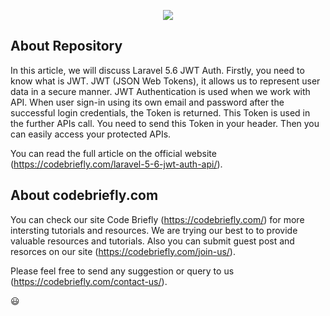 <p align="center"><img src="https://laravel.com/assets/img/components/logo-laravel.svg"></p>

## About Repository

In this article, we will discuss Laravel 5.6 JWT Auth. Firstly, you need to know what is JWT. JWT (JSON Web Tokens), it allows us to represent user data in a secure manner. JWT Authentication is used when we work with API. When user sign-in using its own email and password  after the successful login credentials, the Token is returned. This Token is used in the further APIs call. You need to send this Token in your header. Then you can easily access your protected APIs.

You can read the full article on the official website (https://codebriefly.com/laravel-5-6-jwt-auth-api/).

## About codebriefly.com

You can check our site Code Briefly (https://codebriefly.com/) for more intersting tutorials and resources. We are trying our best to to provide valuable resources and tutorials. Also you can submit guest post and resorces on our site (https://codebriefly.com/join-us/).

Please feel free to send any suggestion or query to us (https://codebriefly.com/contact-us/).

:smiley:
